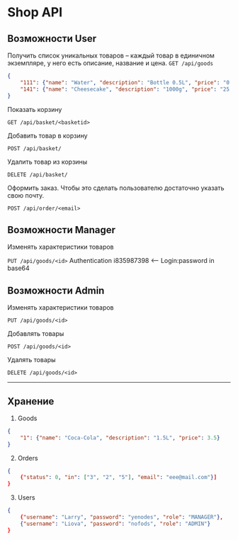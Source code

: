 # Shop API


## Возможности User
Получить список уникальных товаров – каждый товар в единичном экземпляре, у него есть описание, название и цена.
`GET /api/goods`
```json
{
    "111": {"name": "Water", "description": "Bottle 0.5L", "price": "0.99"},
    "141": {"name": "Cheesecake", "description": "1000g", "price": "25.30"}
}
```

Показать корзину

`GET /api/basket/<basketid>`

Добавить товар в корзину

`POST /api/basket/`

Удалить товар из корзины

`DELETE /api/basket/`

Оформить заказ. Чтобы это сделать пользователю достаточно указать свою почту.

`POST /api/order/<email>`

## Возможности Manager
Изменять характеристики товаров

`PUT /api/goods/<id>`
Authentication i835987398 <-- Login:password in base64

## Возможности Admin

Изменять характеристики товаров

`PUT /api/goods/<id>`

Добавлять товары

`POST /api/goods/<id>`

Удалять товары

`DELETE /api/goods/<id>`

-----------------

## Хранение

1. Goods
```json
{
    "1": {"name": "Coca-Cola", "description": "1.5L", "price": 3.5}
}
```
2. Orders
```json
{
    {"status": 0, "in": ["3", "2", "5"], "email": "eee@mail.com"}]
}
```
3. Users
```json
{
    {"username": "Larry", "password": "yenodes", "role": "MANAGER"},
    {"username": "Liova", "password": "nofods", "role": "ADMIN"}
}
```
